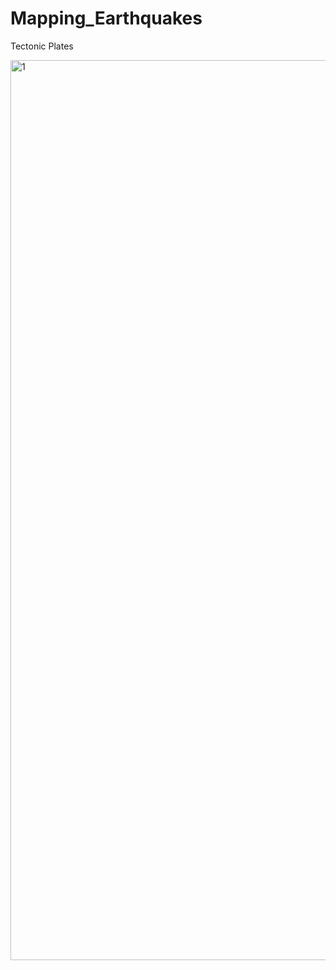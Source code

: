 # Mapping_Earthquakes

Tectonic Plates

<img width="1440" alt="1" src="https://user-images.githubusercontent.com/104872971/198155547-9b311309-da37-4879-b711-771588f8f8e1.png">

